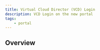 ```yaml
---
title: Virtual Cloud Director (VCD) Login
description: VCD Login on the new portal
tags:
    - portal
---
```


## Overview